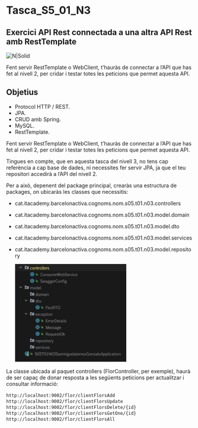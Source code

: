 # Tasca_S5_01_N3  
## Exercici API Rest connectada a una altra API Rest amb RestTemplate

![N|Solid](https://logistreak.com/images/icon/mysql.png)


Fent servir RestTemplate o WebClient, t’hauràs de connectar a l’API que has fet al nivell 2, per cridar i testar totes les peticions que permet aquesta API.



## Objetius
- Protocol HTTP / REST.
- JPA.
- CRUD amb Spring.
- MySQL.
- RestTemplate.

Fent servir RestTemplate o WebClient, t’hauràs de connectar a l’API que has fet al nivell 2, per cridar i testar totes les peticions que permet aquesta API.

Tingues en compte, que en aquesta tasca del nivell 3, no tens cap referència a cap base de dades, ni necessites fer servir JPA, ja que el teu repositori accedirà a l’API del nivell 2.

Per a això, depenent del package principal, crearàs una estructura de packages, on ubicaràs les classes que necessitis:

-   cat.itacademy.barcelonactiva.cognoms.nom.s05.t01.n03.controllers
-   cat.itacademy.barcelonactiva.cognoms.nom.s05.t01.n03.model.domain
-   cat.itacademy.barcelonactiva.cognoms.nom.s05.t01.n03.model.dto
-   cat.itacademy.barcelonactiva.cognoms.nom.s05.t01.n03.model.services
-   cat.itacademy.barcelonactiva.cognoms.nom.s05.t01.n03.model.repository

    <img src="https://github.com/gonzashan/Tasca_S5_01_N3/blob/main/tree.png" height="263" width="300" >
  

 
La classe ubicada al paquet controllers (FlorController, per exemple), haurà de ser capaç de donar resposta a les següents peticions per actualitzar i consultar informació:

    http://localhost:9002/flor/clientFlorsAdd
    http://localhost:9002/flor/clientFlorsUpdate
    http://localhost:9002/flor/clientFlorsDelete/{id}
    http://localhost:9002/flor/clientFlorsGetOne/{id}
    http://localhost:9002/flor/clientFlorsAll
    


